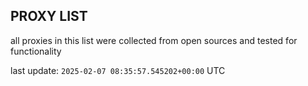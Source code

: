 ## PROXY LIST

all proxies in this list were collected from open sources and tested for functionality

last update: `2025-02-07 08:35:57.545202+00:00` UTC